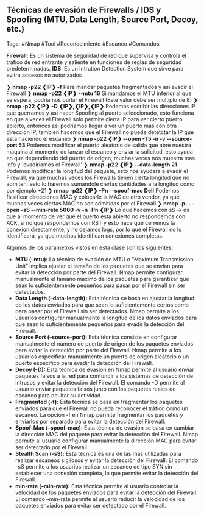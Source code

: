 ## Técnicas de evasión de Firewalls / IDS y Spoofing (MTU, Data Length, Source Port, Decoy, etc.)

Tags: #Nmap #Tool #Reconocimiento #Escaneo #Comandos 

**Firewall:** Es un sistema de seguridad de red que supervisa y controla el trafico de red entrante y saliente en funciones de reglas de seguridad predeterminadas.
**IDS**: Es un Intrution Detection System que sirve para evitra accesos no autorizados 

❯ **nmap -p22 ❮IP❯ -f** Para mandar paquetes fragmentados y asi evadir el Firewall
❯ **nmap -p22 ❮IP❯ --mtu 16** Si mandamos el MTU inferior al que se espera, podriamos burlar el Firewall (Este valor debe ser multiplo de 8)
❯ **nmap -p22 ❮IP❯ -D ❮IP❯,❮IP❯,❮IP❯** Podemos escribir las direcciones IP que querramos y asi hacer Spoofing al puerto seleccionado, esto funciona en que a veces el Firewall solo permite cierta IP para ver cierto puerto abierto, entonces asi podriamos llegar a ver un puerto mas con otra direccion IP, tambien hacemos que el Firewall no pueda detetctar la IP que esta haciendo el escaneo
❯ **nmap -p22 ❮IP❯ --open -T5 -n -v --source-port 53** Podemos modificar el puerto aleatorio de salida que abre nuestra maquina al momento de lanzar el escaneo y enviar la solicitud, esto ayuda en que dependiendo del puerto de origen, muchas veces nos muestra mas info y 'evadiriamos el Firewall'
❯ **nmap -p22 ❮IP❯ --data-length 21** Podemos modificar la longitud del paquete, esto nos ayudara a evadir el Firewall, ya que muchas veces los Firewalls tienen cierta longitud que no admiten, esto lo haremos sumandole ciertas cantidades a la longitud como por ejemplo +21
❯ **nmap -p22 ❮IP❯ -Pn --spoof-mac Dell** Podemos falsificar direcciones MAC y colocarle la MAC de otro vendor, ya que muchas veces ciertas MAC no son admitidas por el Firewall
❯ **nmap -p-  --open -sS --min-rate 5000 -v -n -Pn ❮IP❯** Lo que hacemos con sS -> es que al momento de ver que el puerto esta abierto no respondemos con ACK, si no que respondemos con RST y esto hace que cerremos la conexion directamente, y no dejamos logs, por lo que el Firewall no lo identificara, ya que muchos identifican conexiones completas.

Algunos de los parámetros vistos en esta clase son los siguientes:

* **MTU (–mtu):** La técnica de evasión de MTU o “Maximum Transmission Unit” implica ajustar el tamaño de los paquetes que se envían para evitar la detección por parte del Firewall. Nmap permite configurar manualmente el tamaño máximo de los paquetes para garantizar que sean lo suficientemente pequeños para pasar por el Firewall sin ser detectados.
* **Data Length (–data-length):** Esta técnica se basa en ajustar la longitud de los datos enviados para que sean lo suficientemente cortos como para pasar por el Firewall sin ser detectados. Nmap permite a los usuarios configurar manualmente la longitud de los datos enviados para que sean lo suficientemente pequeños para evadir la detección del Firewall.
* **Source Port (–source-port):** Esta técnica consiste en configurar manualmente el número de puerto de origen de los paquetes enviados para evitar la detección por parte del Firewall. Nmap permite a los usuarios especificar manualmente un puerto de origen aleatorio o un puerto específico para evadir la detección del Firewall.
* **Decoy (-D):** Esta técnica de evasión en Nmap permite al usuario enviar paquetes falsos a la red para confundir a los sistemas de detección de intrusos y evitar la detección del Firewall. El comando -D permite al usuario enviar paquetes falsos junto con los paquetes reales de escaneo para ocultar su actividad.
* **Fragmented (-f):** Esta técnica se basa en fragmentar los paquetes enviados para que el Firewall no pueda reconocer el tráfico como un escaneo. La opción -f en Nmap permite fragmentar los paquetes y enviarlos por separado para evitar la detección del Firewall.
* **Spoof-Mac (–spoof-mac):** Esta técnica de evasión se basa en cambiar la dirección MAC del paquete para evitar la detección del Firewall. Nmap permite al usuario configurar manualmente la dirección MAC para evitar ser detectado por el Firewall.
* **Stealth Scan (-sS):** Esta técnica es una de las más utilizadas para realizar escaneos sigilosos y evitar la detección del Firewall. El comando -sS permite a los usuarios realizar un escaneo de tipo SYN sin establecer una conexión completa, lo que permite evitar la detección del Firewall.
* **min-rate (–min-rate):** Esta técnica permite al usuario controlar la velocidad de los paquetes enviados para evitar la detección del Firewall. El comando –min-rate permite al usuario reducir la velocidad de los paquetes enviados para evitar ser detectado por el Firewall.